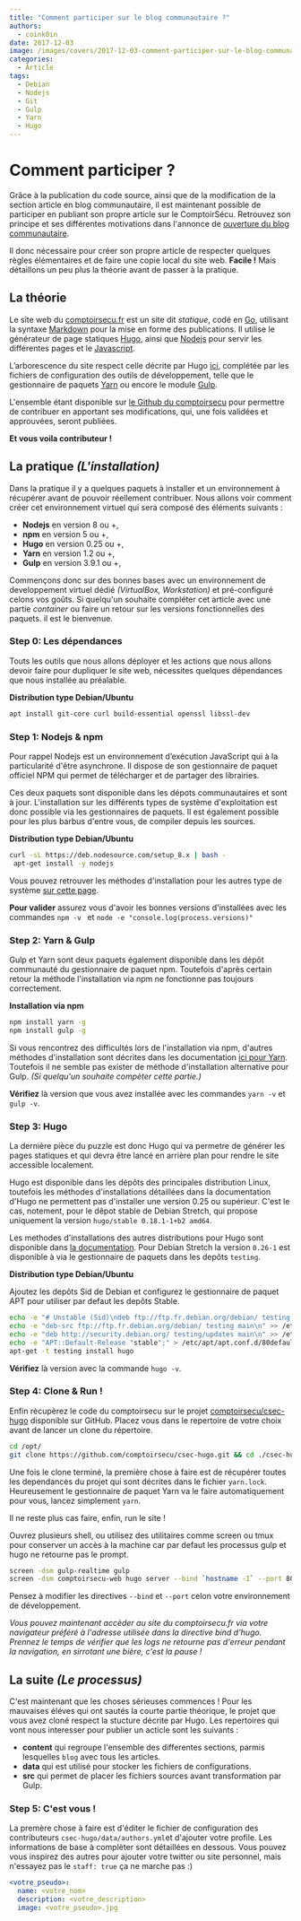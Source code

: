 ```yaml
---
title: "Comment participer sur le blog communautaire ?"
authors:
  - coink0in
date: 2017-12-03
image: /images/covers/2017-12-03-comment-participer-sur-le-blog-communautaire.jpg
categories:
  - Article
tags:
  - Debian
  - Nodejs
  - Git
  - Gulp
  - Yarn
  - Hugo
---
```


# Comment participer ?

Grâce à la publication du code source, ainsi que de la modification de la section article en blog communautaire, il est maintenant possible de participer en publiant son propre article sur le ComptoirSécu. Retrouvez son principe et ses différentes motivations dans l'annonce de [ouverture du blog communautaire](https://www.comptoirsecu.fr/annonce/ouverture-du-blog-communautaire/).

Il donc nécessaire pour créer son propre article de respecter quelques règles élémentaires et de faire une copie local du site web. **Facile !** Mais détaillons un peu plus la théorie avant de passer à la pratique.


## La théorie

Le site web du [comptoirsecu.fr](https://www.comptoirsecu.fr/) est un site dit *statique*, codé en [Go](https://fr.wikipedia.org/wiki/Go_(langage)), utilisant la syntaxe [Markdown](https://fr.wikipedia.org/wiki/Markdown) pour la mise en forme des publications. Il utilise le générateur de page statiques [Hugo](https://gohugo.io/about/what-is-hugo/), ainsi que [Nodejs](https://nodejs.org/fr/about/) pour servir les différentes pages et le [Javascript](https://fr.wikipedia.org/wiki/JavaScript). 

L’arborescence du site respect celle décrite par Hugo [ici](https://gohugo.io/getting-started/directory-structure/), complétée par les fichiers de configuration des outils de développement, telle que le gestionnaire de paquets [Yarn](https://yarnpkg.com/en/docs) ou encore le module [Gulp](https://github.com/gulpjs/gulp/tree/master/docs).

L'ensemble étant disponible sur [le Github du comptoirsecu](https://github.com/comptoirsecu/csec-hugo) pour permettre de contribuer en apportant ses modifications, qui, une fois validées et approuvées, seront publiées.
 
**Et vous voila contributeur !**


## La pratique *(L'installation)*

Dans la pratique il y a quelques paquets à installer et un environnement à récupérer avant de pouvoir réellement contribuer. Nous allons voir comment créer cet environnement virtuel qui sera composé des éléments suivants :

 - **Nodejs** en version 8 ou +,
 - **npm** en version 5 ou +,
 - **Hugo** en version 0.25 ou +,
 - **Yarn** en version 1.2 ou +,
 - **Gulp** en version 3.9.1 ou +,

Commençons donc sur des bonnes bases avec un environnement de developpement virtuel dédié *(VirtualBox, Workstation)* et pré-configuré celons vos goûts. Si quelqu'un souhaite compléter cet article avec une partie *container* ou faire un retour sur les versions fonctionnelles des paquets. il est le bienvenue.

### Step 0: Les dépendances ###

Touts les outils que nous allons déployer et les actions que nous allons devoir faire pour dupliquer le site web, nécessites quelques dépendances que nous installée au préalable.

**Distribution type Debian/Ubuntu**
```bash
apt install git-core curl build-essential openssl libssl-dev
```

### Step 1: Nodejs & npm ###

Pour rappel Nodejs est un environnement d’exécution JavaScript qui à la particularité d'être asynchrone. Il dispose de son gestionnaire de paquet officiel NPM qui permet de télécharger et de partager des librairies.

Ces deux paquets sont disponible dans les dépots communautaires et sont à jour. L'installation sur les différents types de système d'exploitation est donc possible via les gestionnaires de paquets. Il est également possible pour les plus barbus d'entre vous, de compiler depuis les sources.

**Distribution type Debian/Ubuntu**
```bash
curl -sL https://deb.nodesource.com/setup_8.x | bash -
 apt-get install -y nodejs
```
Vous pouvez retrouver les méthodes d'installation pour les autres type de système [sur cette page](https://nodejs.org/en/download/package-manager/).

__Pour valider__ assurez vous d'avoir les bonnes versions d'installées avec les commandes `npm -v ` et `node -e "console.log(process.versions)"`

### Step 2: Yarn & Gulp ###

Gulp et Yarn sont deux paquets également disponible dans les dépôt communauté du gestionnaire de paquet npm. Toutefois d'après certain retour la méthode l'installation via npm ne fonctionne pas toujours correctement. 

**Installation via npm**
```bash
npm install yarn -g 
npm install gulp -g 
```

Si vous rencontrez des difficultés lors de l'installation via npm, d'autres méthodes d'installation sont décrites dans les documentation [ici pour Yarn](https://yarnpkg.com/en/docs/install#linux-tab). Toutefois il ne semble pas exister de méthode d'installation alternative pour Gulp. *(Si quelqu'un souhaite compèter cette partie.)*

__Vérifiez__ là version que vous avez installée avec les commandes `yarn -v` et `gulp -v`.

### Step 3: Hugo ###

La dernière pièce du puzzle est donc Hugo qui va permetre de générer les pages statiques et qui devra être lancé en arrière plan pour rendre le site accessible localement.

Hugo est disponible dans les dépôts des principales distribution Linux, toutefois les méthodes d'installations détaillées dans la documentation d'Hugo ne permettent pas d'installer une version 0.25 ou supérieur. C'est le cas, notement, pour le dêpot stable de Debian Stretch, qui propose uniquement la version `hugo/stable 0.18.1-1+b2 amd64`.

Les methodes d'installations des autres distributions pour Hugo sont disponible dans [la documentation](https://gohugo.io/getting-started/installing/#linux). Pour Debian Stretch la version `0.26-1` est disponible à via le gestionnaire de paquets dans les depôts `testing`.

**Distribution type Debian/Ubuntu**

Ajoutez les depôts Sid de Debian et configurez le gestionnaire de paquet APT pour utiliser par defaut les depôts Stable.

```bash
echo -e "# Unstable (Sid)\ndeb ftp://ftp.fr.debian.org/debian/ testing main\n" >> /etc/apt/sources.list
echo -e "deb-src ftp://ftp.fr.debian.org/debian/ testing main\n" >> /etc/apt/sources.list
echo -e "deb http://security.debian.org/ testing/updates main\n" >> /etc/apt/sources.list
echo -e "APT::Default-Release "stable";" > /etc/apt/apt.conf.d/80default_stable
apt-get -t testing install hugo
```

__Vérifiez__ là version avec la commande `hugo -v`.

### Step 4: Clone & Run ! ###

Enfin rècupèrez le code du comptoirsecu sur le projet [comptoirsecu/csec-hugo](https://github.com/comptoirsecu/csec-hugo) disponible sur GitHub. Placez vous dans le repertoire de votre choix avant de lancer un clone du répertoire.

```bash
cd /opt/
git clone https://github.com/comptoirsecu/csec-hugo.git && cd ./csec-hugo
```

Une fois le clone terminé, la première chose à faire est de récupérer toutes les dependances du projet qui sont décrites dans le fichier `yarn.lock`. Heureusement le gestionnaire de paquet Yarn va le faire automatiquement pour vous, lancez simplement `yarn`. 

Il ne reste plus cas faire, enfin, run le site !

Ouvrez plusieurs shell, ou utilisez des utilitaires comme screen ou tmux pour conserver un accès à la machine car par defaut les processus gulp et hugo ne retourne pas le prompt.

```bash
screen -dsm gulp-realtime gulp
screen -dsm comptoirsecu-web hugo server --bind `hostname -I` --port 80 -b http://`hostname -I` —navigateToChanged --verboseLog --log --verbose
```

Pensez à modifier les directives `--bind` et `--port` celon votre environnement de développement.

*Vous pouvez maintenant accèder au site du comptoirsecu.fr via votre navigateur préféré à l'adresse utilisée dans la directive bind d'hugo. Prennez le temps de vérifier que les logs ne retourne pas d'erreur pendant la navigation, en sirrotant une bière, c'est la pause !*

## La suite *(Le processus)* ##

C'est maintenant que les choses sérieuses commences ! Pour les mauvaises éléves qui ont sautés la courte partie théorique, le projet que vous avez cloné respect la stucture décrite par Hugo. Les repertoires qui vont nous interesser pour publier un acticle sont les suivants :

 - **content** qui regroupe l'ensemble des differentes sections, parmis lesquelles `blog` avec tous les articles.
 - **data** qui est utilisé pour stocker les fichiers de configurations.
 - **src** qui permet de placer les fichiers sources avant transformation par Gulp.

### Step 5: C'est vous ! ###

La premère chose à faire est d'éditer le fichier de configuration des contributeurs `csec-hugo/data/authors.yml`et d'ajouter votre profile. Les informations de base à complèter sont détaillées en dessous. Vous pouvez vous inspirez des autres pour ajouter votre twitter ou site personnel, mais n'essayez pas le `staff: true` ça ne marche pas :)

```yml
<votre_pseudo>:
  name: <votre_nom>
  description: <votre_description>
  image: <votre_pseudo>.jpg
```
